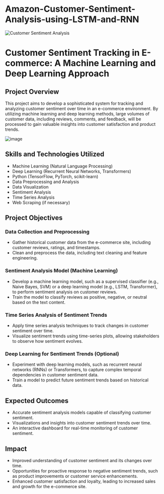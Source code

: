 # Amazon-Customer-Sentiment-Analysis-using-LSTM-and-RNN
![Customer Sentiment Analysis](https://github.com/ssprakash5/Amazon-Customer-Sentiment-Analysis-using-LSTM-and-RNN/assets/154003057/594e907b-4102-4014-bece-00dbe5264733)

# Customer Sentiment Tracking in E-commerce: A Machine Learning and Deep Learning Approach

## Project Overview

This project aims to develop a sophisticated system for tracking and analyzing customer sentiment over time in an e-commerce environment. By utilizing machine learning and deep learning methods, large volumes of customer data, including reviews, comments, and feedback, will be processed to gain valuable insights into customer satisfaction and product trends.

![image](https://github.com/ssprakash5/Amazon-Customer-Sentiment-Analysis-using-LSTM-and-RNN/assets/154003057/e8b4e1cf-9819-4206-a30d-1084ea70d77e)

## Skills and Technologies Utilized

- Machine Learning (Natural Language Processing)
- Deep Learning (Recurrent Neural Networks, Transformers)
- Python (TensorFlow, PyTorch, scikit-learn)
- Data Preprocessing and Analysis
- Data Visualization
- Sentiment Analysis
- Time Series Analysis
- Web Scraping (if necessary)

## Project Objectives

### Data Collection and Preprocessing

- Gather historical customer data from the e-commerce site, including customer reviews, ratings, and timestamps.
- Clean and preprocess the data, including text cleaning and feature engineering.

### Sentiment Analysis Model (Machine Learning)

- Develop a machine learning model, such as a supervised classifier (e.g., Naive Bayes, SVM) or a deep learning model (e.g., LSTM, Transformer), to perform sentiment analysis on customer reviews.
- Train the model to classify reviews as positive, negative, or neutral based on the text content.

### Time Series Analysis of Sentiment Trends

- Apply time series analysis techniques to track changes in customer sentiment over time.
- Visualize sentiment trends using time-series plots, allowing stakeholders to observe how sentiment evolves.

### Deep Learning for Sentiment Trends (Optional)

- Experiment with deep learning models, such as recurrent neural networks (RNNs) or Transformers, to capture complex temporal dependencies in customer sentiment data.
- Train a model to predict future sentiment trends based on historical data.

## Expected Outcomes

- Accurate sentiment analysis models capable of classifying customer sentiment.
- Visualizations and insights into customer sentiment trends over time.
- An interactive dashboard for real-time monitoring of customer sentiment.

## Impact

- Improved understanding of customer sentiment and its changes over time.
- Opportunities for proactive response to negative sentiment trends, such as product improvements or customer service enhancements.
- Enhanced customer satisfaction and loyalty, leading to increased sales and growth for the e-commerce site.
